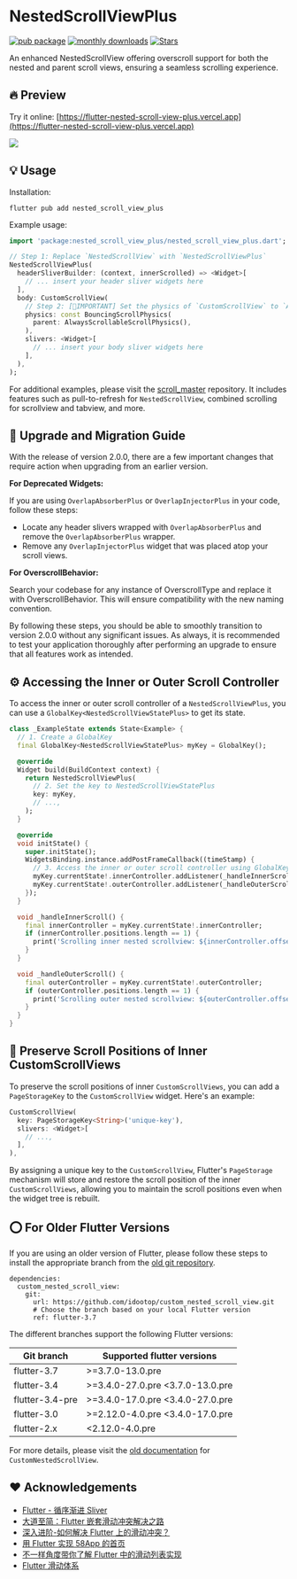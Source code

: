 # NestedScrollViewPlus

[![pub package](https://img.shields.io/pub/v/nested_scroll_view_plus.svg)](https://pub.dev/packages/nested_scroll_view_plus)
[![monthly downloads](https://img.shields.io/pub/dm/nested_scroll_view_plus.svg)](https://pub.dev/packages/nested_scroll_view_plus)
[![Stars](https://img.shields.io/github/stars/idootop/nested_scroll_view_plus?logo=github&style=flat)](https://github.com/idootop/nested_scroll_view_plus)

An enhanced NestedScrollView offering overscroll support for both the nested and parent scroll views, ensuring a seamless scrolling experience.

## 🔥 Preview

Try it online: [https://flutter-nested-scroll-view-plus.vercel.app](https://flutter-nested-scroll-view-plus.vercel.app)

![](demo.gif)

## 💡 Usage

Installation:

```shell
flutter pub add nested_scroll_view_plus
```

Example usage:

```dart
import 'package:nested_scroll_view_plus/nested_scroll_view_plus.dart';

// Step 1: Replace `NestedScrollView` with `NestedScrollViewPlus`
NestedScrollViewPlus(
  headerSliverBuilder: (context, innerScrolled) => <Widget>[
    // ... insert your header sliver widgets here
  ],
  body: CustomScrollView(
    // Step 2: [🚨IMPORTANT] Set the physics of `CustomScrollView` to `AlwaysScrollableScrollPhysics`
    physics: const BouncingScrollPhysics(
      parent: AlwaysScrollableScrollPhysics(),
    ),
    slivers: <Widget>[
      // ... insert your body sliver widgets here
    ],
  ),
);
```

For additional examples, please visit the [scroll_master](https://github.com/idootop/scroll_master) repository. It includes features such as pull-to-refresh for `NestedScrollView`, combined scrolling for scrollview and tabview, and more.

## 🚀 Upgrade and Migration Guide

With the release of version 2.0.0, there are a few important changes that require action when upgrading from an earlier version.

**For Deprecated Widgets:**

If you are using `OverlapAbsorberPlus` or `OverlapInjectorPlus` in your code, follow these steps:

- Locate any header slivers wrapped with `OverlapAbsorberPlus` and remove the `OverlapAbsorberPlus` wrapper.
- Remove any `OverlapInjectorPlus` widget that was placed atop your scroll views.

**For OverscrollBehavior:**

Search your codebase for any instance of OverscrollType and replace it with OverscrollBehavior. This will ensure compatibility with the new naming convention.

By following these steps, you should be able to smoothly transition to version 2.0.0 without any significant issues. As always, it is recommended to test your application thoroughly after performing an upgrade to ensure that all features work as intended.

## ⚙️ Accessing the Inner or Outer Scroll Controller

To access the inner or outer scroll controller of a `NestedScrollViewPlus`, you can use a `GlobalKey<NestedScrollViewStatePlus>` to get its state.

```dart
class _ExampleState extends State<Example> {
  // 1. Create a GlobalKey
  final GlobalKey<NestedScrollViewStatePlus> myKey = GlobalKey();

  @override
  Widget build(BuildContext context) {
    return NestedScrollViewPlus(
      // 2. Set the key to NestedScrollViewStatePlus
      key: myKey,
      // ...,
    );
  }

  @override
  void initState() {
    super.initState();
    WidgetsBinding.instance.addPostFrameCallback((timeStamp) {
      // 3. Access the inner or outer scroll controller using GlobalKey<NestedScrollViewStatePlus>
      myKey.currentState!.innerController.addListener(_handleInnerScroll);
      myKey.currentState!.outerController.addListener(_handleOuterScroll);
    });
  }

  void _handleInnerScroll() {
    final innerController = myKey.currentState!.innerController;
    if (innerController.positions.length == 1) {
      print('Scrolling inner nested scrollview: ${innerController.offset}');
    }
  }

  void _handleOuterScroll() {
    final outerController = myKey.currentState!.outerController;
    if (outerController.positions.length == 1) {
      print('Scrolling outer nested scrollview: ${outerController.offset}');
    }
  }
}
```

## 🚩 Preserve Scroll Positions of Inner CustomScrollViews

To preserve the scroll positions of inner `CustomScrollViews`, you can add a `PageStorageKey` to the `CustomScrollView` widget. Here's an example:

```dart
CustomScrollView(
  key: PageStorageKey<String>('unique-key'),
  slivers: <Widget>[
    // ...,
  ],
),
```

By assigning a unique key to the `CustomScrollView`, Flutter's `PageStorage` mechanism will store and restore the scroll position of the inner `CustomScrollViews`, allowing you to maintain the scroll positions even when the widget tree is rebuilt.

## ⭕️ For Older Flutter Versions

If you are using an older version of Flutter, please follow these steps to install the appropriate branch from the [old git repository](https://github.com/idootop/custom_nested_scroll_view).

```shell
dependencies:
  custom_nested_scroll_view:
    git:
      url: https://github.com/idootop/custom_nested_scroll_view.git
      # Choose the branch based on your local Flutter version
      ref: flutter-3.7
```

The different branches support the following Flutter versions:

| Git branch      | Supported flutter versions       |
| --------------- | -------------------------------- |
| flutter-3.7     | >=3.7.0-13.0.pre                 |
| flutter-3.4     | >=3.4.0-27.0.pre <3.7.0-13.0.pre |
| flutter-3.4-pre | >=3.4.0-17.0.pre <3.4.0-27.0.pre |
| flutter-3.0     | >=2.12.0-4.0.pre <3.4.0-17.0.pre |
| flutter-2.x     | <2.12.0-4.0.pre                  |

For more details, please visit the [old documentation](https://github.com/idootop/custom_nested_scroll_view) for `CustomNestedScrollView`.

## ❤️ Acknowledgements

- [Flutter - 循序渐进 Sliver](https://juejin.cn/post/6844904155195129864)
- [大道至简：Flutter 嵌套滑动冲突解决之路](https://vimerzhao.top/articles/flutter-nested-scroll-conflict/)
- [深入进阶-如何解决 Flutter 上的滑动冲突？ ](https://juejin.cn/post/6900751363173515278)
- [用 Flutter 实现 58App 的首页](https://blog.csdn.net/weixin_39891694/article/details/111217123)
- [不一样角度带你了解 Flutter 中的滑动列表实现](https://blog.csdn.net/ZuoYueLiang/article/details/116245138)
- [Flutter 滑动体系 ](https://juejin.cn/post/6983338779415150628)

